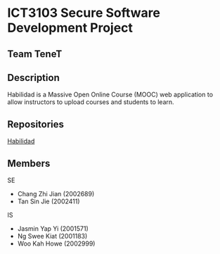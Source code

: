 # ICT3103 Secure Software Development Project
## Team TeneT

## Description
Habilidad is a Massive Open Online Course (MOOC) web application to allow instructors to upload courses and students to learn.

## Repositories
[Habilidad](https://github.com/ICT3103-P1-TeneT-Habilidad/habilidad)

## Members
SE
- Chang Zhi Jian (2002689)
- Tan Sin Jie (2002411)

IS
- Jasmin Yap Yi (2001571)
- Ng Swee Kiat (2001183)
- Woo Kah Howe (2002999)
